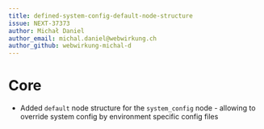 ```yaml
---
title: defined-system-config-default-node-structure
issue: NEXT-37373
author: Michał Daniel
author_email: michal.daniel@webwirkung.ch
author_github: webwirkung-michal-d
---
```

# Core
* Added `default` node structure for the `system_config` node - allowing to override system config by environment specific config files
